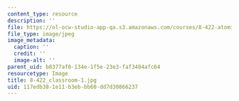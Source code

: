 ```yaml
---
content_type: resource
description: ''
file: https://ol-ocw-studio-app-qa.s3.amazonaws.com/courses/8-422-atomic-and-optical-physics-ii-spring-2013/117edb381e11b3ebbb60dd7d30866237_8-422_classroom-1.jpg
file_type: image/jpeg
image_metadata:
  caption: ''
  credit: ''
  image-alt: ''
parent_uid: b8377af0-134e-1f5e-23e3-faf3484afc64
resourcetype: Image
title: 8-422_classroom-1.jpg
uid: 117edb38-1e11-b3eb-bb60-dd7d30866237
---
```

